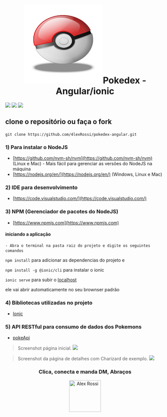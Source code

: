 <h1 align="center"><img src="/pokeball.png" width="250px" height="250px" alt="imagem de uma pokebola">Pokedex - Angular/ionic</h1>

![](https://img.shields.io/github/stars/4lexRossi/pokedex-angular.svg) ![](https://img.shields.io/github/forks/4lexRossi/pokedex-angular.svg) ![](https://img.shields.io/github/issues/4lexRossi/pokedex-angular.svg)

## clone o repositório ou faça o fork

`git clone https://github.com/4lexRossi/pokedex-angular.git`

### 1) Para instalar o NodeJS
- [https://github.com/nvm-sh/nvm](https://github.com/nvm-sh/nvm) (Linux e Mac) - Mais fácil para gerenciar as versões do NodeJS na máquina
- [https://nodejs.org/en/](https://nodejs.org/en/) (Windows, Linux e Mac)

### 2) IDE para desenvolvimento
- [https://code.visualstudio.com/](https://code.visualstudio.com/)

### 3) NPM (Gerenciador de pacotes do NodeJS)
- [https://www.npmjs.com](https://www.npmjs.com)

#### iniciando a aplicação
	
	- Abra o terminal na pasta raiz do projeto e digite os seguintes comandos
  `npm install` para adicionar as dependencias do projeto e
  
  `npm install -g @ionic/cli` para instalar o ionic

  `ionic serve` para subir o [localhost](http://localhost:8100)

  ele vai abrir automaticamente no seu brownser padrão

### 4) Bibliotecas utilizadas no projeto
- [Ionic](https://ionicframework.com/)

### 5) API RESTful para consumo de dados dos Pokemons
- [pokeApi](https://pokeapi.co/)

> Screenshot página inicial.
![](https://imgur.com/eotGLus.jpg)



> Screenshot da página de detalhes com Charizard de exemplo.
![](https://imgur.com/g6uM7y3.jpg)


<h3 align="center">Clica, conecta e manda DM, Abraços</h3>

<p align="center">
  <a href="https://www.linkedin.com/in/4lex/">
    <img src="https://avatars3.githubusercontent.com/u/62000504?s=400&u=9077ec8b32016a8accbb59dfc8e6d217b7b1b468&v=4" title="Alex Rossi" width="100" height="100">
  </a>